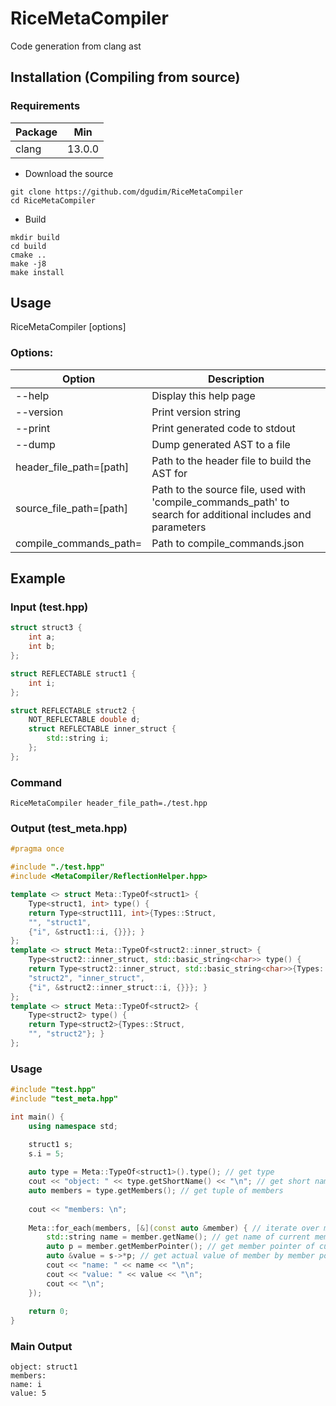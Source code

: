 # RiceMetaCompiler
Code generation from clang ast

## Installation (Compiling from source)
### Requirements

| Package                 | Min    |
|-------------------------|--------|
| clang                   | 13.0.0 |

- Download the source
```shell
git clone https://github.com/dgudim/RiceMetaCompiler
cd RiceMetaCompiler
```
- Build
```shell
mkdir build
cd build
cmake ..
make -j8
make install
```
## Usage
RiceMetaCompiler [options]

### Options: 
| Option                  | Description                                                                                                 |
| ----------------------- | ----------------------------------------------------------------------------------------------------------- |
| --help                  | Display this help page                                                                                      |
| --version               | Print version string                                                                                        |
| --print                 | Print generated code to stdout                                                                              |
| --dump                  | Dump generated AST to a file                                                                                |
| header_file_path=[path] | Path to the header file to build the AST for                                                                |
| source_file_path=[path] | Path to the source file, used with 'compile_commands_path' to search for additional includes and parameters |
| compile_commands_path=  | Path to compile_commands.json                                                                               |

## Example
### Input (test.hpp)
```cpp
struct struct3 {
    int a;
    int b;
};

struct REFLECTABLE struct1 {
    int i;
};

struct REFLECTABLE struct2 {
    NOT_REFLECTABLE double d;
    struct REFLECTABLE inner_struct {
        std::string i;
    };
};
```
### Command
```shell
RiceMetaCompiler header_file_path=./test.hpp
```

### Output (test_meta.hpp)
```cpp
#pragma once

#include "./test.hpp"
#include <MetaCompiler/ReflectionHelper.hpp>

template <> struct Meta::TypeOf<struct1> {
    Type<struct1, int> type() { 
    return Type<struct111, int>{Types::Struct,
    "", "struct1", 
    {"i", &struct1::i, {}}}; }
};
template <> struct Meta::TypeOf<struct2::inner_struct> {
    Type<struct2::inner_struct, std::basic_string<char>> type() { 
    return Type<struct2::inner_struct, std::basic_string<char>>{Types::Struct,
    "struct2", "inner_struct", 
    {"i", &struct2::inner_struct::i, {}}}; }
};
template <> struct Meta::TypeOf<struct2> {
    Type<struct2> type() { 
    return Type<struct2>{Types::Struct,
    "", "struct2"}; }
};
```
### Usage

```cpp
#include "test.hpp"
#include "test_meta.hpp"

int main() {
    using namespace std;

    struct1 s;
    s.i = 5;
    
    auto type = Meta::TypeOf<struct1>().type(); // get type 
    cout << "object: " << type.getShortName() << "\n"; // get short name of type
    auto members = type.getMembers(); // get tuple of members
    
    cout << "members: \n";
    
    Meta::for_each(members, [&](const auto &member) { // iterate over members
        std::string name = member.getName(); // get name of current member
        auto p = member.getMemberPointer(); // get member pointer of currnet member 
        auto &value = s->*p; // get actual value of member by member pointer
        cout << "name: " << name << "\n";
        cout << "value: " << value << "\n";
        cout << "\n";
    });
    
    return 0;
}
```
### Main Output
```
object: struct1
members:
name: i
value: 5
```
